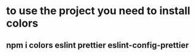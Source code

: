 # to use the project you need to install colors

## npm i colors eslint prettier eslint-config-prettier
